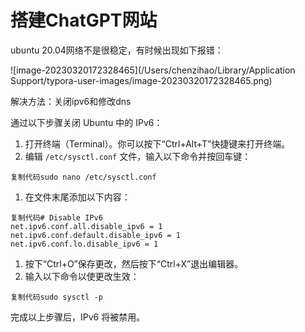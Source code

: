 # 搭建ChatGPT网站

ubuntu 20.04网络不是很稳定，有时候出现如下报错：

![image-20230320172328465](/Users/chenzihao/Library/Application Support/typora-user-images/image-20230320172328465.png)

解决方法：关闭ipv6和修改dns

通过以下步骤关闭 Ubuntu 中的 IPv6：

1.  打开终端（Terminal）。你可以按下“Ctrl+Alt+T”快捷键来打开终端。
2.  编辑 `/etc/sysctl.conf` 文件，输入以下命令并按回车键：

```
复制代码sudo nano /etc/sysctl.conf
```

1.  在文件末尾添加以下内容：

```
复制代码# Disable IPv6
net.ipv6.conf.all.disable_ipv6 = 1
net.ipv6.conf.default.disable_ipv6 = 1
net.ipv6.conf.lo.disable_ipv6 = 1
```

1.  按下“Ctrl+O”保存更改，然后按下“Ctrl+X”退出编辑器。
2.  输入以下命令以使更改生效：

```
复制代码sudo sysctl -p
```

完成以上步骤后，IPv6 将被禁用。
